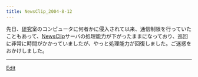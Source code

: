 ```yaml
---
title: NewsClip_2004-8-12
---
```

先日、[研究](/研究)室のコンピュータに何者かに侵入されて以来、通信制限を行っていたこともあって、[NewsClip](/NewsClip)サーバの処理能力が下がったままになっており、巡回に非常に時間がかかっていましたが、やっと処理能力が回復しました。ご迷惑をおかけしました。



----

[Edit](https://github.com/vitroid/vitroid.github.io/edit/master/MD/NewsClip_2004-8-12.md)

